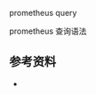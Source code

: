 <!-- ---
title: prometheus query
date: 2018-11-18 04:37:43
category: src, prometheus
--- -->

prometheus query

prometheus 查询语法

## 参考资料

- []()